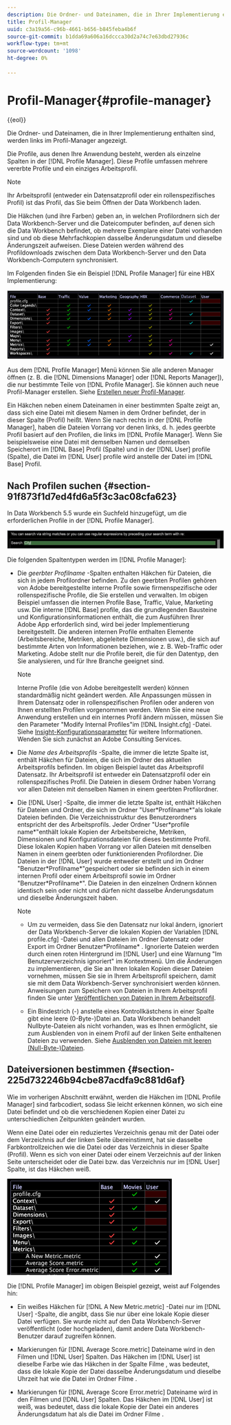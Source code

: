 ```yaml
---
description: Die Ordner- und Dateinamen, die in Ihrer Implementierung enthalten sind, werden links im Profil-Manager angezeigt.
title: Profil-Manager
uuid: c3a19a56-c96b-4661-b656-b845feba4b6f
source-git-commit: b1dda69a606a16dccca30d2a74c7e63dbd27936c
workflow-type: tm+mt
source-wordcount: '1098'
ht-degree: 0%

---
```



# Profil-Manager{#profile-manager}

{{eol}}

Die Ordner- und Dateinamen, die in Ihrer Implementierung enthalten sind, werden links im Profil-Manager angezeigt.

Die Profile, aus denen Ihre Anwendung besteht, werden als einzelne Spalten in der [!DNL Profile Manager]. Diese Profile umfassen mehrere vererbte Profile und ein einziges Arbeitsprofil.

>[!NOTE]
>
>Ihr Arbeitsprofil (entweder ein Datensatzprofil oder ein rollenspezifisches Profil) ist das Profil, das Sie beim Öffnen der Data Workbench laden.

Die Häkchen (und ihre Farben) geben an, in welchen Profilordnern sich der Data Workbench-Server und die Dateicomputer befinden, auf denen sich die Data Workbench befindet, ob mehrere Exemplare einer Datei vorhanden sind und ob diese Mehrfachkopien dasselbe Änderungsdatum und dieselbe Änderungszeit aufweisen. Diese Dateien werden während des Profildownloads zwischen dem Data Workbench-Server und den Data Workbench-Computern synchronisiert.

Im Folgenden finden Sie ein Beispiel [!DNL Profile Manager] für eine HBX Implementierung:

![](assets/client-prof.png)

Aus dem [!DNL Profile Manager] Menü können Sie alle anderen Manager öffnen (z. B. die [!DNL Dimensions Manager] oder [!DNL Reports Manager]), die nur bestimmte Teile von [!DNL Profile Manager]. Sie können auch neue Profil-Manager erstellen. Siehe [Erstellen neuer Profil-Manager](../../../../home/c-get-started/c-intf-anlys-ftrs/c-cstm-prof-files-mgrs/c-new-prof-mgrs.md#concept-0021e006523e4d538aaa16322731d9d3).

Ein Häkchen neben einem Dateinamen in einer bestimmten Spalte zeigt an, dass sich eine Datei mit diesem Namen in dem Ordner befindet, der in dieser Spalte (Profil) heißt. Wenn Sie nach rechts in der [!DNL Profile Manager], haben die Dateien Vorrang vor denen links, d. h. jedes geerbte Profil basiert auf den Profilen, die links im [!DNL Profile Manager]. Wenn Sie beispielsweise eine Datei mit demselben Namen und demselben Speicherort im [!DNL Base] Profil (Spalte) und in der [!DNL User] profile (Spalte), die Datei im [!DNL User] profile wird anstelle der Datei im [!DNL Base] Profil.

## Nach Profilen suchen {#section-91f873f1d7ed4fd6a5f3c3ac08cfa623}

In Data Workbench 5.5 wurde ein Suchfeld hinzugefügt, um die erforderlichen Profile in der [!DNL Profile Manager].

![](assets/client-prof2.png)

Die folgenden Spaltentypen werden im [!DNL Profile Manager]:

* Die *geerbter Profilname* -Spalten enthalten Häkchen für Dateien, die sich in jedem Profilordner befinden. Zu den geerbten Profilen gehören von Adobe bereitgestellte interne Profile sowie firmenspezifische oder rollenspezifische Profile, die Sie erstellen und verwalten. Im obigen Beispiel umfassen die internen Profile Base, Traffic, Value, Marketing usw. Die interne [!DNL Base] profile, das die grundlegenden Bausteine und Konfigurationsinformationen enthält, die zum Ausführen Ihrer Adobe App erforderlich sind, wird bei jeder Implementierung bereitgestellt. Die anderen internen Profile enthalten Elemente (Arbeitsbereiche, Metriken, abgeleitete Dimensionen usw.), die sich auf bestimmte Arten von Informationen beziehen, wie z. B. Web-Traffic oder Marketing. Adobe stellt nur die Profile bereit, die für den Datentyp, den Sie analysieren, und für Ihre Branche geeignet sind.

   >[!NOTE]
   >
   >Interne Profile (die von Adobe bereitgestellt werden) können standardmäßig nicht geändert werden. Alle Anpassungen müssen in Ihrem Datensatz oder in rollenspezifischen Profilen oder anderen von Ihnen erstellten Profilen vorgenommen werden. Wenn Sie eine neue Anwendung erstellen und ein internes Profil ändern müssen, müssen Sie den Parameter &quot;Modify Internal Profiles&quot;im [!DNL Insight.cfg] -Datei. Siehe [Insight-Konfigurationsparameter](../../../../home/c-get-started/c-insght-config-param.md#concept-14da97d0756348e885c08ca9e866074b) für weitere Informationen. Wenden Sie sich zunächst an Adobe Consulting Services.

* Die *Name des Arbeitsprofils* -Spalte, die immer die letzte Spalte ist, enthält Häkchen für Dateien, die sich im Ordner des aktuellen Arbeitsprofils befinden. Im obigen Beispiel lautet das Arbeitsprofil Datensatz. Ihr Arbeitsprofil ist entweder ein Datensatzprofil oder ein rollenspezifisches Profil. Die Dateien in diesem Ordner haben Vorrang vor allen Dateien mit denselben Namen in einem geerbten Profilordner.
* Die [!DNL User] -Spalte, die immer die letzte Spalte ist, enthält Häkchen für Dateien und Ordner, die sich im Ordner &quot;User\*Profilname*&quot;als lokale Dateien befinden. Die Verzeichnisstruktur des Benutzerordners entspricht der des Arbeitsprofils. Jeder Ordner &quot;User\*profile name*&quot;enthält lokale Kopien der Arbeitsbereiche, Metriken, Dimensionen und Konfigurationsdateien für dieses bestimmte Profil. Diese lokalen Kopien haben Vorrang vor allen Dateien mit denselben Namen in einem geerbten oder funktionierenden Profilordner. Die Dateien in der [!DNL User] wurde entweder erstellt und im Ordner &quot;Benutzer\*Profilname*&quot;gespeichert oder sie befinden sich in einem internen Profil oder einem Arbeitsprofil sowie im Ordner &quot;Benutzer\*Profilname*&quot;. Die Dateien in den einzelnen Ordnern können identisch sein oder nicht und dürfen nicht dasselbe Änderungsdatum und dieselbe Änderungszeit haben.

   >[!NOTE]
   >
   >
   >    
   >    
   >    * Um zu vermeiden, dass Sie den Datensatz nur lokal ändern, ignoriert der Data Workbench-Server die lokalen Kopien der Variablen [!DNL profile.cfg] -Datei und allen Dateien im Ordner Datensatz oder Export im Ordner Benutzer\*Profilname* . Ignorierte Dateien werden durch einen roten Hintergrund im [!DNL User] und eine Warnung &quot;Im Benutzerverzeichnis ignoriert&quot; im Kontextmenü. Um die Änderungen zu implementieren, die Sie an Ihren lokalen Kopien dieser Dateien vornehmen, müssen Sie sie in Ihrem Arbeitsprofil speichern, damit sie mit dem Data Workbench-Server synchronisiert werden können. Anweisungen zum Speichern von Dateien in Ihrem Arbeitsprofil finden Sie unter [Veröffentlichen von Dateien in Ihrem Arbeitsprofil](../../../../home/c-get-started/c-admin-intrf/c-prof-mgr/t-pub-files-wkg-prof.md#task-a0106e010c834d16bd60eef4721b6af9).
   >    
   >    * Ein Bindestrich (-) anstelle eines Kontrollkästchens in einer Spalte gibt eine leere (0-Byte-)Datei an. Data Workbench behandelt Nullbyte-Dateien als nicht vorhanden, was es Ihnen ermöglicht, sie zum Ausblenden von in einem Profil auf der linken Seite enthaltenen Dateien zu verwenden. Siehe [Ausblenden von Dateien mit leeren (Null-Byte-)Dateien](../../../../home/c-get-started/c-admin-intrf/c-prof-mgr/c-empty-files.md#concept-e776fac9e5904bed8c13b9d5eb17c491).


## Dateiversionen bestimmen {#section-225d732246b94cbe87acdfa9c881d6af}

Wie im vorherigen Abschnitt erwähnt, werden die Häkchen im [!DNL Profile Manager] sind farbcodiert, sodass Sie leicht erkennen können, wo sich eine Datei befindet und ob die verschiedenen Kopien einer Datei zu unterschiedlichen Zeitpunkten geändert wurden.

Wenn eine Datei oder ein reduziertes Verzeichnis genau mit der Datei oder dem Verzeichnis auf der linken Seite übereinstimmt, hat sie dasselbe Farbkontrollzeichen wie die Datei oder das Verzeichnis in dieser Spalte (Profil). Wenn es sich von einer Datei oder einem Verzeichnis auf der linken Seite unterscheidet oder die Datei bzw. das Verzeichnis nur im [!DNL User] Spalte, ist das Häkchen weiß.

![](assets/vis_ProfMgr_LocalFiles.png)

Die [!DNL Profile Manager] im obigen Beispiel gezeigt, weist auf Folgendes hin:

* Ein weißes Häkchen für [!DNL A New Metric.metric] -Datei nur im [!DNL User] -Spalte, die angibt, dass Sie nur über eine lokale Kopie dieser Datei verfügen. Sie wurde nicht auf den Data Workbench-Server veröffentlicht (oder hochgeladen), damit andere Data Workbench-Benutzer darauf zugreifen können.

* Markierungen für [!DNL Average Score.metric] Dateiname wird in den Filmen und [!DNL User] Spalten. Das Häkchen im [!DNL User] ist dieselbe Farbe wie das Häkchen in der Spalte Filme , was bedeutet, dass die lokale Kopie der Datei dasselbe Änderungsdatum und dieselbe Uhrzeit hat wie die Datei im Ordner Filme .

* Markierungen für [!DNL Average Score Error.metric] Dateiname wird in den Filmen und [!DNL User] Spalten. Das Häkchen im [!DNL User] ist weiß, was bedeutet, dass die lokale Kopie der Datei ein anderes Änderungsdatum hat als die Datei im Ordner Filme .

